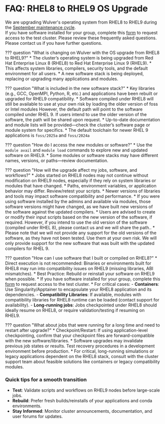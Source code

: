 # FAQ: RHEL8 to RHEL9 OS Upgrade

We are upgrading Wulver's operating system from RHEL8 to RHEL9 during the [September maintenance cycle](../news/posts/2025-07-29.md/#wulver-maintenance).<br> If you have software installed for your group, complete this [form](https://forms.gle/6RzQE3hB93hMiong7) to request access to the test cluster. 
Please review these frequently asked questions. Please contact us if you have further questions.

??? question "What is changing on Wulver with the OS upgrade from RHEL8 to RHEL9?"
    * The cluster’s operating system is being upgraded from Red Hat Enterprise Linux 8 (RHEL8) to Red Hat Enterprise Linux 9 (RHEL9).
    * This affects system libraries, compilers, security tools, and the default environment for all users.
    * A new software stack is being deployed, replacing or upgrading many applications and modules.


??? question "What is included in the new software stack?"
    * Key libraries (e.g., GCC, OpenMPI, Python, R, etc.) and applications have been rebuilt or upgraded for RHEL9 compatibility.
    * Software compiled under RHEL8 will still be available to use at your own risk by loading the older version of foss or Intel modules However, the default path will point to the software compiled under RHEL 9. If users intend to use the older version of the software, the path will be shared upon request.
    * Up-to-date documentation and module lists will be provided—check the cluster’s software page or module system for specifics.
    * The default toolchain for newer RHEL 9 applications is `foss/2025a` and `foss/2024a` 


??? question "How do I access the new modules or software?"
    * Use the `module avail` and `module load` commands to explore new and updated software on RHEL9.
    * Some modules or software stacks may have different names, versions, or paths—review documentation.


??? question "How will the upgrade affect my jobs, software, and workflows?"
    * Jobs started on RHEL8 nodes may not continue without modification on RHEL9 nodes, especially if they rely on system libraries or modules that have changed.
    * Paths, environment variables, or application behavior may differ. Review/retest your scripts.
    * Newer versions of libraries and tools may impact software compatibility and performance.
    * If you were using software installed by the admins and available via modules, those software versions might have changed, as we have built new versions of the software against the updated compilers.
    * Users are advised to create or modify their input scripts based on the new version of the software, if required. However, if you intend to use the old version of the software (compiled under RHEL 8), please contact us and we will share the path..
    * Please note that we will not provide any support for the old versions of the software, as they have not been tested. Use them at your own risk. We will only provide support for the new software that was built with the updated compilers for RHEL 9.


??? question "How can I use software that I built or compiled on RHEL8?"
    * Direct execution is not recommended: Binaries or environments built for RHEL8 may run into compatibility issues on RHEL9 (missing libraries, ABI mismatches).
    * Best Practice: Rebuild or reinstall your software on RHEL9 when possible.
    * If you have software installed for your group, complete this [form](https://forms.gle/6RzQE3hB93hMiong7) to request access to the test cluster.
    * For critical cases:
        - **Containers**: Use Singularity/Apptainer to encapsulate your RHEL8 application and its dependencies.
        - **Compatibility Libraries**: If available, modules with compatibility libraries for RHEL8 runtime can be loaded (contact support for availability).
        - **Long-running jobs**: Jobs checkpointed under RHEL8 should ideally resume on RHEL8, or require validation/testing if resuming on RHEL9.


??? question "What about jobs that were running for a long time and need to restart after upgrade?"
    * Checkpoint/Restart: If using application-level checkpointing, confirm that your checkpoint files are forward-compatible with the new software/libraries.
    * Software upgrades may invalidate previous job states or results. Test recovery procedures in a development environment before production.
    * For critical, long-running simulations or legacy applications dependent on the RHEL8 stack, consult with the cluster support team about feasible solutions like containers or legacy compatibility modules.


### Quick tips for a smooth transition

- **Test**: Validate scripts and workflows on RHEL9 nodes before large-scale jobs.
- **Rebuild**: Prefer fresh builds/reinstalls of your applications and conda environments.
- **Stay Informed**: Monitor cluster announcements, documentation, and user forums for updates.



